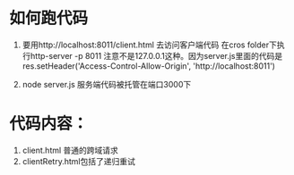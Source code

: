 # 如何跑代码
1. 要用http://localhost:8011/client.html 去访问客户端代码
在cros folder下执行http-server -p 8011 
注意不是127.0.0.1这种。因为server.js里面的代码是
  res.setHeader('Access-Control-Allow-Origin', 'http://localhost:8011')

2. node server.js 服务端代码被托管在端口3000下
# 代码内容：
1. client.html 普通的跨域请求
2. clientRetry.html包括了递归重试